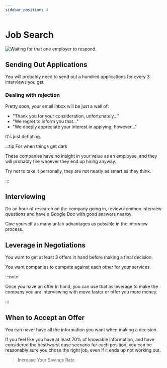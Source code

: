 ```yaml
---
sidebar_position: 4
---
```


# Job Search

![Waiting for that one employer to respond.](/img/meme-employer-response-time.svg)

## Sending Out Applications

You will probably need to send out a hundred applications for every 3 interviews you get.

### Dealing with rejection

Pretty soon, your email inbox will be just a wall of: 
- "Thank you for your consideration, unfortunately..."
- "We regret to inform you that..."
- "We deeply appreciate your interest in applying, however..."

It's just deflating.

:::tip For when things get dark

These companies have no insight in your value as an employee, and they will probably fire whoever they end up hiring anyway.

Try not to take it personally, they are not nearly as smart as they think.

:::

## Interviewing

Do an hour of research on the company going in, review common interview questions and have a Google Doc with good answers nearby.

Give yourself as many unfair advantages as possible in the interview process.

## Leverage in Negotiations

You want to get at least 3 offers in hand before making a final decision. 

You want companies to compete against each other for your services.

:::note

Once you have an offer in hand, you can use that as leverage to make the company you are interviewing with move faster or offer you more money. 

:::

## When to Accept an Offer

You can never have all the information you want when making a decision.

If you feel like you have at least 70% of knowable information, and have considered the best/worst case scenario for each position, you can be reasonably sure you chose the right job, even if it ends up not working out.

>Increase Your Savings Rate